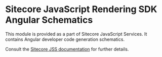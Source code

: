 # Sitecore JavaScript Rendering SDK Angular Schematics

This module is provided as a part of Sitecore JavaScript Services. It contains Angular developer code generation schematics.

Consult the [Sitecore JSS documentation](https://jss.sitecore.com) for further details.
